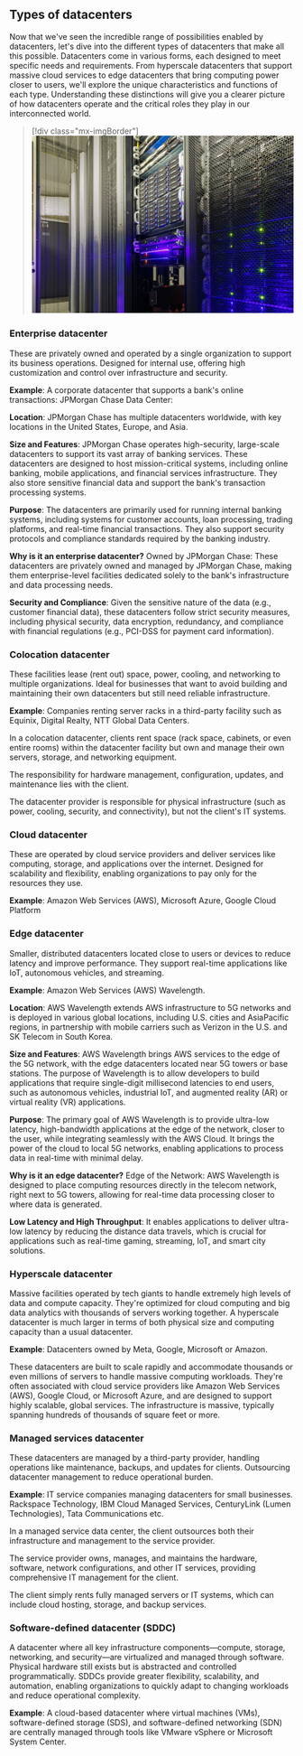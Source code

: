 ## Types of datacenters

Now that we've seen the incredible range of possibilities enabled by datacenters, let's dive into the different types of datacenters that make all this possible. Datacenters come in various forms, each designed to meet specific needs and requirements. From hyperscale datacenters that support massive cloud services to edge datacenters that bring computing power closer to users, we'll explore the unique characteristics and functions of each type. Understanding these distinctions will give you a clearer picture of how datacenters operate and the critical roles they play in our interconnected world.
>[!div class="mx-imgBorder"]
>[![Screenshot of an example of creating a hierarchy for governance by using management groups.](../media/datacenters-type.jpg)](../media/datacenters-type.jpg#lightbox)

### Enterprise datacenter

These are privately owned and operated by a single organization to support its business operations. Designed for internal use, offering high customization and control over infrastructure and security.

**Example**: A corporate datacenter that supports a bank's online transactions: JPMorgan Chase Data Center:

**Location**: JPMorgan Chase has multiple datacenters worldwide, with key locations in the United States, Europe, and Asia.

**Size and Features**: JPMorgan Chase operates high-security, large-scale datacenters to support its vast array of banking services. These datacenters are designed to host mission-critical systems, including online banking, mobile applications, and financial services infrastructure. They also store sensitive financial data and support the bank's transaction processing systems.

**Purpose**: The datacenters are primarily used for running internal banking systems, including systems for customer accounts, loan processing, trading platforms, and real-time financial transactions. They also support security protocols and compliance standards required by the banking industry.

**Why is it an enterprise datacenter?** Owned by JPMorgan Chase: These datacenters are privately owned and managed by JPMorgan Chase, making them enterprise-level facilities dedicated solely to the bank's infrastructure and data processing needs.

**Security and Compliance**: Given the sensitive nature of the data (e.g., customer financial data), these datacenters follow strict security measures, including physical security, data encryption, redundancy, and compliance with financial regulations (e.g., PCI-DSS for payment card information).

### Colocation datacenter

These facilities lease (rent out) space, power, cooling, and networking to multiple organizations. Ideal for businesses that want to avoid building and maintaining their own datacenters but still need reliable infrastructure.

**Example**: Companies renting server racks in a third-party facility such as Equinix, Digital Realty, NTT Global Data Centers.

In a colocation datacenter, clients rent space (rack space, cabinets, or even entire rooms) within the datacenter facility but own and manage their own servers, storage, and networking equipment.

The responsibility for hardware management, configuration, updates, and maintenance lies with the client.

The datacenter provider is responsible for physical infrastructure (such as power, cooling, security, and connectivity), but not the client's IT systems.

### Cloud datacenter

These are operated by cloud service providers and deliver services like computing, storage, and applications over the internet. Designed for scalability and flexibility, enabling organizations to pay only for the resources they use.

**Example**: Amazon Web Services (AWS), Microsoft Azure, Google Cloud Platform

### Edge datacenter

Smaller, distributed datacenters located close to users or devices to reduce latency and improve performance. They support real-time applications like IoT, autonomous vehicles, and streaming.

**Example**: Amazon Web Services (AWS) Wavelength.

**Location**: AWS Wavelength extends AWS infrastructure to 5G networks and is deployed in various global locations, including U.S. cities and AsiaPacific regions, in partnership with mobile carriers such as Verizon in the U.S. and SK Telecom in South Korea.

**Size and Features**: AWS Wavelength brings AWS services to the edge of the 5G network, with the edge datacenters located near 5G towers or base stations. The purpose of Wavelength is to allow developers to build applications that require single-digit millisecond latencies to end users, such as autonomous vehicles, industrial IoT, and augmented reality (AR) or virtual reality (VR) applications.

**Purpose**: The primary goal of AWS Wavelength is to provide ultra-low latency, high-bandwidth applications at the edge of the network, closer to the user, while integrating seamlessly with the AWS Cloud. It brings the power of the cloud to local 5G networks, enabling applications to process data in real-time with minimal delay.

**Why is it an edge datacenter?** Edge of the Network: AWS Wavelength is designed to place computing resources directly in the telecom network, right next to 5G towers, allowing for real-time data processing closer to where data is generated.

**Low Latency and High Throughput**: It enables applications to deliver ultra-low latency by reducing the distance data travels, which is crucial for applications such as real-time gaming, streaming, IoT, and smart city solutions.

### Hyperscale datacenter

Massive facilities operated by tech giants to handle extremely high levels of data and compute capacity. They're optimized for cloud computing and big data analytics with thousands of servers working together. A hyperscale datacenter is much larger in terms of both physical size and computing capacity than a usual datacenter.

**Example**: Datacenters owned by Meta, Google, Microsoft or Amazon.

These datacenters are built to scale rapidly and accommodate thousands or even millions of servers to handle massive computing workloads. They're often associated with cloud service providers like Amazon Web Services (AWS), Google Cloud, or Microsoft Azure, and are designed to support highly scalable, global services. The infrastructure is massive, typically spanning hundreds of thousands of square feet or more.

### Managed services datacenter

These datacenters are managed by a third-party provider, handling operations like maintenance, backups, and updates for clients. Outsourcing datacenter management to reduce operational burden.

**Example**: IT service companies managing datacenters for small businesses. Rackspace Technology, IBM Cloud Managed Services, CenturyLink (Lumen Technologies), Tata Communications etc.

In a managed service data center, the client outsources both their infrastructure and management to the service provider.

The service provider owns, manages, and maintains the hardware, software, network configurations, and other IT services, providing comprehensive IT management for the client.

The client simply rents fully managed servers or IT systems, which can include cloud hosting, storage, and backup services.

### Software-defined datacenter (SDDC)

A datacenter where all key infrastructure components—compute, storage, networking, and security—are virtualized and managed through software. Physical hardware still exists but is abstracted and controlled programmatically. SDDCs provide greater flexibility, scalability, and automation, enabling organizations to quickly adapt to changing workloads and reduce operational complexity.

**Example**: A cloud-based datacenter where virtual machines (VMs), software-defined storage (SDS), and software-defined networking (SDN) are centrally managed through tools like VMware vSphere or Microsoft System Center.
